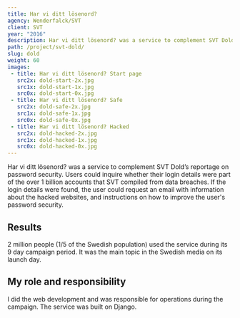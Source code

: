 ```yaml
---
title: Har vi ditt lösenord?
agency: Wenderfalck/SVT
client: SVT
year: "2016"
description: Har vi ditt lösenord? was a service to complement SVT Dold’s reportage on password security. 2 million people used the service during its 9 day campaign period.
path: /project/svt-dold/
slug: dold
weight: 60
images:
 - title: Har vi ditt lösenord? Start page
   src2x: dold-start-2x.jpg
   src1x: dold-start-1x.jpg
   src0x: dold-start-0x.jpg
 - title: Har vi ditt lösenord? Safe
   src2x: dold-safe-2x.jpg
   src1x: dold-safe-1x.jpg
   src0x: dold-safe-0x.jpg
 - title: Har vi ditt lösenord? Hacked
   src2x: dold-hacked-2x.jpg
   src1x: dold-hacked-1x.jpg
   src0x: dold-hacked-0x.jpg
---
```


Har vi ditt lösenord? was a service to complement SVT Dold’s reportage on password security. Users could inquire whether their login details were part of the over 1 billion accounts that SVT compiled from data breaches. If the login details were found, the user could request an email with information about the hacked websites, and instructions on how to improve the user's password security.

## Results

2 million people (1/5 of the Swedish population) used the service during its 9 day campaign period. It was the main topic in the Swedish media on its launch day.

## My role and responsibility

I did the web development and was responsible for operations during the campaign. The service was built on Django.
